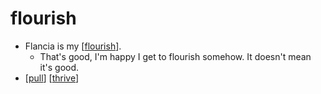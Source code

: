 # flourish

- Flancia is my [[flourish]].
  - That's good, I'm happy I get to flourish somehow. It doesn't mean it's good.
- [[pull]] [[thrive]]


[//begin]: # "Autogenerated link references for markdown compatibility"
[flourish]: flourish "flourish"
[pull]: pull "Pull"
[thrive]: thrive "Thrive"
[//end]: # "Autogenerated link references"